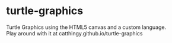 # turtle-graphics
Turtle Graphics using the HTML5 canvas and a custom language.   
Play around with it at catthingy.github.io/turtle-graphics

